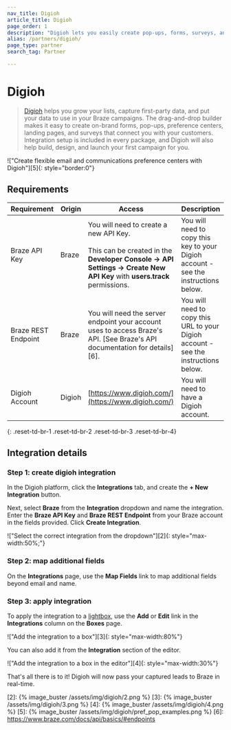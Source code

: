 ```yaml
---
nav_title: Digioh
article_title: Digioh
page_order: 1
description: "Digioh lets you easily create pop-ups, forms, surveys, and communication preference centers that drive real engagement through your Braze campaigns."
alias: /partners/digioh/
page_type: partner
search_tag: Partner

---
```


# Digioh

> [Digioh](https://www.digioh.com/) helps you grow your lists, capture first-party data, and put your data to use in your Braze campaigns. The drag-and-drop builder makes it easy to create on-brand forms, pop-ups, preference centers, landing pages, and surveys that connect you with your customers. Integration setup is included in every package, and Digioh will also help build, design, and launch your first campaign for you.

!["Create flexible email and communications preference centers with Digioh"][5]{: style="border:0"}

## Requirements

| Requirement | Origin | Access | Description |
|---|---|---|---|
| Braze API Key | Braze | You will need to create a new API Key.<br><br>This can be created in the __Developer Console -> API Settings -> Create New API Key__ with __users.track__ permissions. | You will need to copy this key to your Digioh account - see the instructions below. |
| Braze REST Endpoint | Braze | You will need the server endpoint your account uses to access Braze's API. [See Braze's API documentation for details][6].  | You will need to copy this URL to your Digioh account - see the instructions below. |
| Digioh Account | Digioh | [https://www.digioh.com/](https://www.digioh.com/)  | You will need to have a Digioh account. |
{: .reset-td-br-1 .reset-td-br-2 .reset-td-br-3  .reset-td-br-4}

## Integration details

### Step 1: create digioh integration

In the Digioh platform, click the **Integrations** tab, and create the **+ New Integration** button.

Next, select **Braze** from the **Integration** dropdown and name the integration. Enter the **Braze API Key** and **Braze REST Endpoint** from your Braze account in the fields provided. Click **Create Integration**. 

!["Select the correct integration from the dropdown"][2]{: style="max-width:50%;"}

### Step 2: map additional fields

On the **Integrations** page, use the **Map Fields** link to map additional fields beyond email and name.

### Step 3: apply integration

To apply the integration to a [lightbox](https://help.digioh.com/knowledgebase/digioh-platform-training-videos-video-series-getting-started-with-digioh/), use the **Add** or **Edit** link in the **Integrations** column on the **Boxes** page.

!["Add the integration to a box"][3]{: style="max-width:80%"}

You can also add it from the **Integration** section of the editor.

!["Add the integration to a box in the editor"][4]{: style="max-width:30%"}

That's all there is to it! Digioh will now pass your captured leads to Braze in real-time.

[2]: {% image_buster /assets/img/digioh/2.png %}
[3]: {% image_buster /assets/img/digioh/3.png %}
[4]: {% image_buster /assets/img/digioh/4.png %}
[5]: {% image_buster /assets/img/digioh/pref_pop_examples.png %}
[6]: https://www.braze.com/docs/api/basics/#endpoints